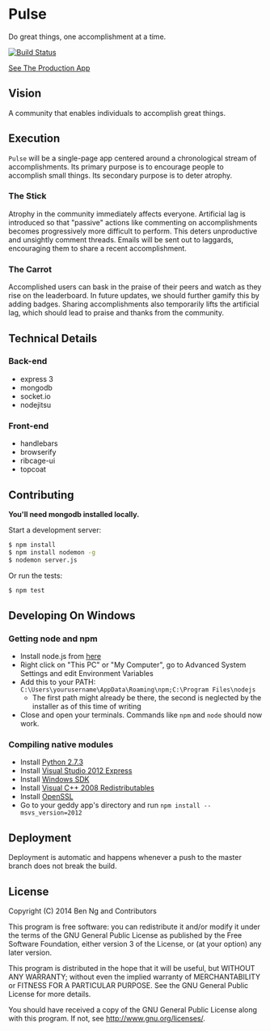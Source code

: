 Pulse
=====

Do great things, one accomplishment at a time.

[![Build Status](https://travis-ci.org/Illinois-Founders/pulse.png)](https://travis-ci.org/Illinois-Founders/pulse)

[See The Production App](https://pulse-il.jit.su)

## Vision

A community that enables individuals to accomplish great things.

## Execution

`Pulse` will be a single-page app centered around a chronological stream of accomplishments. Its primary purpose is to encourage people to accomplish small things. Its secondary purpose is to deter atrophy.

### The Stick

Atrophy in the community immediately affects everyone. Artificial lag is introduced so that "passive" actions like commenting on accomplishments becomes progressively more difficult to perform. This deters unproductive and unsightly comment threads. Emails will be sent out to laggards, encouraging them to share a recent accomplishment.

### The Carrot

Accomplished users can bask in the praise of their peers and watch as they rise on the leaderboard. In future updates, we should further gamify this by adding badges. Sharing accomplishments also temporarily lifts the artificial lag, which should lead to praise and thanks from the community.

## Technical Details

### Back-end

 * express 3
 * mongodb
 * socket.io
 * nodejitsu

### Front-end

 * handlebars
 * browserify
 * ribcage-ui
 * topcoat

## Contributing

**You'll need mongodb installed locally.**

Start a development server:

```sh
$ npm install
$ npm install nodemon -g
$ nodemon server.js
```

Or run the tests:

```sh
$ npm test
```

## Developing On Windows

### Getting node and npm

 * Install node.js from [here](http://nodejs.org)
 * Right click on "This PC" or "My Computer", go to Advanced System Settings and edit Environment Variables
 * Add this to your PATH: `C:\Users\yourusername\AppData\Roaming\npm;C:\Program Files\nodejs`
    * The first path might already be there, the second is neglected by the installer as of this time of writing
 * Close and open your terminals. Commands like `npm` and `node` should now work.

### Compiling native modules

 * Install [Python 2.7.3](http://www.python.org/download/releases/2.7.3/#download)
 * Install [Visual Studio 2012 Express](http://www.microsoft.com/en-us/download/confirmation.aspx?id=34673)
 * Install [Windows SDK](http://www.microsoft.com/en-us/download/details.aspx?id=8279)
 * Install [Visual C++ 2008 Redistributables](http://www.microsoft.com/en-us/download/details.aspx?id=15336)
 * Install [OpenSSL](http://slproweb.com/download/Win64OpenSSL-1_0_0k.exe)
 * Go to your geddy app's directory and run `npm install --msvs_version=2012`

## Deployment

Deployment is automatic and happens whenever a push to the master branch does not break the build.

## License

Copyright (C) 2014 Ben Ng and Contributors

This program is free software: you can redistribute it and/or modify
it under the terms of the GNU General Public License as published by
the Free Software Foundation, either version 3 of the License, or
(at your option) any later version.

This program is distributed in the hope that it will be useful,
but WITHOUT ANY WARRANTY; without even the implied warranty of
MERCHANTABILITY or FITNESS FOR A PARTICULAR PURPOSE.  See the
GNU General Public License for more details.

You should have received a copy of the GNU General Public License
along with this program.  If not, see <http://www.gnu.org/licenses/>.
